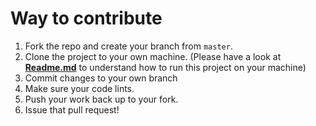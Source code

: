 # Way to contribute

1.  Fork the repo and create your branch from `master`.
2.  Clone the project to your own machine. (Please have a look at  [**Readme.md**](README.md) to understand how to run this project on your machine)
3.  Commit changes to your own branch
4.  Make sure your code lints.
5.  Push your work back up to your fork.
6.  Issue that pull request!
